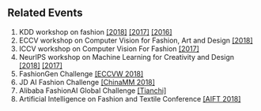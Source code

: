 ## Related Events
1. KDD workshop on fashion [[2018]](https://kddfashion2018.mybluemix.net/) [[2017]](https://kddfashion2017.mybluemix.net/) [[2016]](http://kddfashion2016.mybluemix.net/)
2. ECCV workshop on Computer Vision for Fashion, Art and Design [[2018]](https://sites.google.com/view/eccvfashion/)
3. ICCV workshop on Computer Vision For Fashion [[2017]](https://sites.google.com/zalando.de/cvf-iccv2017/home?authuser=0)
4. NeurlPS workshop on Machine Learning for Creativity and Design [[2018]](https://nips2018creativity.github.io/) [[2017]](https://nips2017creativity.github.io/)
5. FashionGen Challenge [[ECCVW 2018]](https://fashion-gen.com/)
6. JD AI Fashion Challenge [[ChinaMM 2018]](https://fashion-challenge.github.io/)
7. Alibaba FashionAI Global Challenge [[Tianchi]](http://fashionai.alibaba.com/)
8. Artificial Intelligence on Fashion and Textile Conference [[AIFT 2018]](https://www.polyu.edu.hk/itc/aift2018/)
